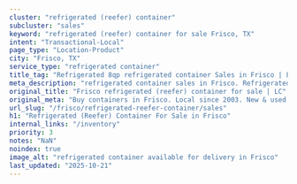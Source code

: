 ```yaml
---
cluster: "refrigerated (reefer) container"
subcluster: "sales"
keyword: "refrigerated (reefer) container for sale Frisco, TX"
intent: "Transactional-Local"
page_type: "Location-Product"
city: "Frisco, TX"
service_type: "refrigerated container"
title_tag: "Refrigerated 8qp refrigerated container Sales in Frisco | LC Container"
meta_description: "refrigerated container sales in Frisco. Refrigerated containers with climate control. Fast delivery, competitive pricing. Serving refrigerated reefer container area. Quote ID: QNC. Call (214) 524-4168 for your free quote today."
original_title: "Frisco refrigerated (reefer) container for sale | LC"
original_meta: "Buy containers in Frisco. Local since 2003. New & used inventory. Fast delivery. Get your free quote — call (214) 524-4168 today. LC Container — your trusted..."
url_slug: "/frisco/refrigerated-reefer-container/sales"
h1: "Refrigerated (Reefer) Container For Sale in Frisco"
internal_links: "/inventory"
priority: 3
notes: "NaN"
noindex: true
image_alt: "refrigerated container available for delivery in Frisco"
last_updated: "2025-10-21"
---
```


<!-- TODO: Add unique city/inventory copy, images, and internal links here. -->
